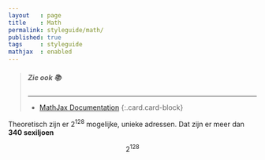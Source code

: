 ```yaml
---
layout   : page
title    : Math
permalink: styleguide/math/
published: true
tags     : styleguide
mathjax  : enabled
---
```


> ##### Zie ook :books:
> ---
> - [MathJax Documentation](https://www.mathjax.org/#docs)
{:.card.card-block}

Theoretisch zijn er $2^{128}$ mogelijke, unieke adressen. Dat zijn er meer dan **340 sexiljoen**

$$2^{128}$$